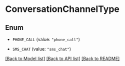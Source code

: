 # ConversationChannelType

## Enum


* `PHONE_CALL` (value: `"phone_call"`)

* `SMS_CHAT` (value: `"sms_chat"`)


[[Back to Model list]](../README.md#documentation-for-models) [[Back to API list]](../README.md#documentation-for-api-endpoints) [[Back to README]](../README.md)


